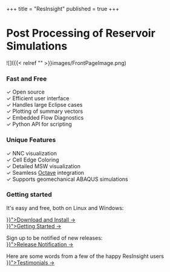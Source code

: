 +++
title = "ResInsight"
published = true
+++
<title>ResInsight • 3D viewer and post processing of reservoir models</title>

# Post Processing of Reservoir Simulations

![]({{< relref "" >}}images/FrontPageImage.png)

<section class="features">
  <div class="grid">
    <div class="unit one-third">
      <h3>Fast and Free</h3>
      <p>
        &#x2713; Open source<br>
        &#x2713; Efficient user interface<br>
	&#x2713; Handles large Eclipse cases<br>
        &#x2713; Plotting of summary vectors<br>
	&#x2713; Embedded Flow Diagnostics<br>
        &#x2713; Python API for scripting<br>
      </p>
    </div>
    <div class="unit one-third">
      <h3>Unique Features</h3>
      <p>
        &#x2713; NNC visualization<br>
        &#x2713; Cell Edge Coloring<br>
        &#x2713; Detailed MSW visualization<br>
        &#x2713; Seamless <a href="http://www.gnu.org/software/octave/"> Octave</a> integration<br>
        &#x2713; Supports geomechanical ABAQUS simulations<br>
      </p>
    </div>
    <div class="unit one-third">
      <h3>Getting started</h3>
      <p>
        It's easy and free, both on Linux and Windows:
      </p>
      <a href="{{< ref "getting-started/Download-and-Install/" >}}">Download and Install &rarr;</a><br>
      <a href="{{< ref "getting-started" >}}">Getting Started &rarr;</a>
      <p>Sign up to be notified of new releases:
        <br>
        <a href="{{< relref "releasenotification" >}}">Release Notification &rarr;</a>
      </p>
      </div>
    <div class="clear"></div>
  </div>

  <div class="grid">
    <div class="unit whole center-on-mobiles">
      <p>Here are some words from a few of the happy ResInsight users <a href="{{< relref "testimonials" >}}">Testimonials &rarr;</a> </p>
    </div>
  </div>
</section>
